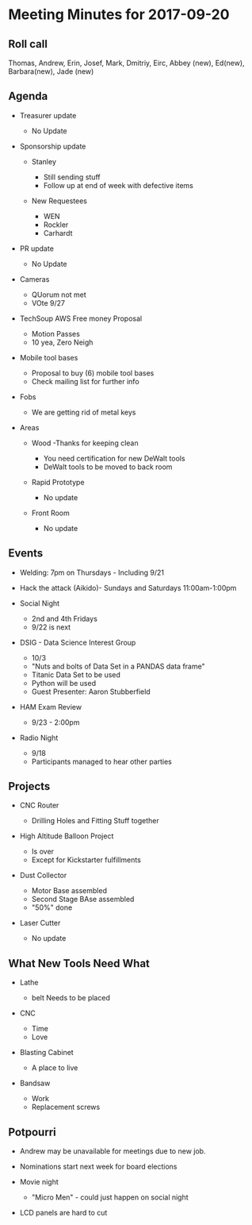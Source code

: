 Meeting Minutes for 2017-09-20
==============================

Roll call
---------
Thomas, Andrew, Erin, Josef, Mark, Dmitriy, Eirc, Abbey (new), Ed(new), Barbara(new), Jade (new) 

Agenda
------
- Treasurer update
  - No Update

- Sponsorship update
  - Stanley
    - Still sending stuff
    - Follow up at end of week with defective items

  - New Requestees
    - WEN
    - Rockler
    - Carhardt

- PR update
  - No Update

- Cameras
  - QUorum not met
  - VOte 9/27

- TechSoup AWS Free money Proposal
  - Motion Passes
  - 10 yea, Zero Neigh

- Mobile tool bases
  - Proposal to buy (6) mobile tool bases
  - Check mailing list for further info

- Fobs
  - We are getting rid of metal keys

- Areas
  - Wood 
    -Thanks for keeping clean
    - You need certification for new DeWalt tools
    - DeWalt tools to be moved to back room

  - Rapid Prototype
    - No update

  - Front Room
    - No update

Events
------
- Welding: 7pm on Thursdays - Including 9/21
- Hack the attack (Aikido)- Sundays and Saturdays 11:00am-1:00pm

- Social Night
  - 2nd and 4th Fridays
  - 9/22 is next

- DSIG - Data Science Interest Group
  - 10/3
  - "Nuts and bolts of Data Set in a PANDAS data frame"
  - Titanic Data Set to be used
  - Python will be used
  - Guest Presenter: Aaron Stubberfield

- HAM Exam Review
  - 9/23 - 2:00pm

- Radio Night
  - 9/18
  - Participants managed to hear other parties

Projects
--------
- CNC Router
  - Drilling Holes and Fitting Stuff together

- High Altitude Balloon Project
  - Is over
  - Except for Kickstarter fulfillments
 
- Dust Collector
  - Motor Base assembled
  - Second Stage BAse assembled
  - "50%" done

- Laser Cutter
  - No update

What New Tools Need What
-----------------------
  - Lathe
    - belt Needs to be placed

  - CNC
    - Time
    - Love

  - Blasting Cabinet
    - A place to live
  
  - Bandsaw
    - Work
    - Replacement screws
 

Potpourri
---------

- Andrew may be unavailable for meetings due to new job.  

- Nominations start next week for board elections

- Movie night
  - "Micro Men" - could just happen on social night

- LCD panels are hard to cut




















